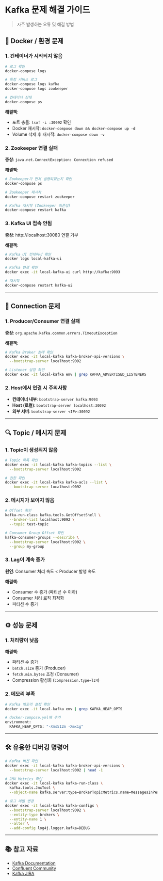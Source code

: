 # Kafka 문제 해결 가이드

> 자주 발생하는 오류 및 해결 방법

## 🚨 Docker / 환경 문제

### 1. 컨테이너가 시작되지 않음
```bash
# 로그 확인
docker-compose logs

# 특정 서비스 로그
docker-compose logs kafka
docker-compose logs zookeeper

# 컨테이너 상태
docker-compose ps
```

**해결책**:
- 포트 충돌: `lsof -i :30092` 확인
- Docker 재시작: `docker-compose down && docker-compose up -d`
- Volume 삭제 후 재시작: `docker-compose down -v`

### 2. Zookeeper 연결 실패
**증상**: `java.net.ConnectException: Connection refused`

**해결책**:
```bash
# Zookeeper가 먼저 실행되었는지 확인
docker-compose ps

# Zookeeper 재시작
docker-compose restart zookeeper

# Kafka 재시작 (Zookeeper 의존성)
docker-compose restart kafka
```

### 3. Kafka UI 접속 안됨
**증상**: http://localhost:30080 연결 거부

**해결책**:
```bash
# Kafka UI 컨테이너 확인
docker logs local-kafka-ui

# Kafka 연결 확인
docker exec -it local-kafka-ui curl http://kafka:9093

# 재시작
docker-compose restart kafka-ui
```

---

## 📡 Connection 문제

### 1. Producer/Consumer 연결 실패
**증상**: `org.apache.kafka.common.errors.TimeoutException`

**해결책**:
```bash
# Kafka Broker 상태 확인
docker exec -it local-kafka kafka-broker-api-versions \
  --bootstrap-server localhost:9092

# Listener 설정 확인
docker exec -it local-kafka env | grep KAFKA_ADVERTISED_LISTENERS
```

### 2. Host에서 연결 시 주의사항
- **컨테이너 내부**: `bootstrap-server kafka:9093`
- **Host (로컬)**: `bootstrap-server localhost:30092`
- **외부 서버**: `bootstrap-server <IP>:30092`

---

## 🔍 Topic / 메시지 문제

### 1. Topic이 생성되지 않음
```bash
# Topic 목록 확인
docker exec -it local-kafka kafka-topics --list \
  --bootstrap-server localhost:9092

# 권한 확인
docker exec -it local-kafka kafka-acls --list \
  --bootstrap-server localhost:9092
```

### 2. 메시지가 보이지 않음
```bash
# Offset 확인
kafka-run-class kafka.tools.GetOffsetShell \
  --broker-list localhost:9092 \
  --topic test-topic

# Consumer Group Offset 확인
kafka-consumer-groups --describe \
  --bootstrap-server localhost:9092 \
  --group my-group
```

### 3. Lag이 계속 증가
**원인**: Consumer 처리 속도 < Producer 발행 속도

**해결책**:
- Consumer 수 증가 (파티션 수 이하)
- Consumer 처리 로직 최적화
- 파티션 수 증가

---

## ⚙️ 성능 문제

### 1. 처리량이 낮음
**해결책**:
- 파티션 수 증가
- `batch.size` 증가 (Producer)
- `fetch.min.bytes` 조정 (Consumer)
- Compression 활성화 (`compression.type=lz4`)

### 2. 메모리 부족
```bash
# Kafka 메모리 설정 확인
docker exec -it local-kafka env | grep KAFKA_HEAP_OPTS

# docker-compose.yml에 추가
environment:
  KAFKA_HEAP_OPTS: "-Xms512m -Xmx1g"
```

---

## 🛠️ 유용한 디버깅 명령어

```bash
# Kafka 버전 확인
docker exec -it local-kafka kafka-broker-api-versions \
  --bootstrap-server localhost:9092 | head -1

# JMX Metrics 확인
docker exec -it local-kafka kafka-run-class \
  kafka.tools.JmxTool \
  --object-name kafka.server:type=BrokerTopicMetrics,name=MessagesInPerSec

# 로그 레벨 변경
docker exec -it local-kafka kafka-configs \
  --bootstrap-server localhost:9092 \
  --entity-type brokers \
  --entity-name 1 \
  --alter \
  --add-config log4j.logger.kafka=DEBUG
```

---

## 📚 참고 자료

- [Kafka Documentation](https://kafka.apache.org/documentation/)
- [Confluent Community](https://forum.confluent.io/)
- [Kafka JIRA](https://issues.apache.org/jira/browse/KAFKA)
